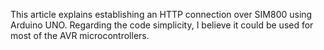 This article explains establishing an HTTP connection over SIM800 using Arduino UNO. Regarding the code simplicity, I believe it could be used for most of the AVR microcontrollers.
